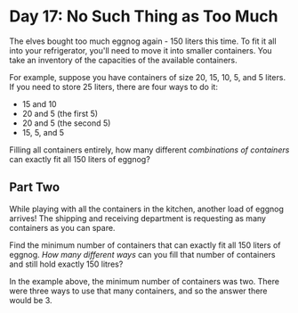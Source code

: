# Day 17: No Such Thing as Too Much

The elves bought too much eggnog again - 150 liters this time. To fit it all into your refrigerator, you'll need to move it into smaller containers. You take an inventory of the capacities of the available containers.

For example, suppose you have containers of size 20, 15, 10, 5, and 5 liters. If you need to store 25 liters, there are four ways to do it:

* 15 and 10
* 20 and 5 (the first 5)
* 20 and 5 (the second 5)
* 15, 5, and 5

Filling all containers entirely, how many different *combinations of containers* can exactly fit all 150 liters of eggnog?

## Part Two

While playing with all the containers in the kitchen, another load of eggnog arrives! The shipping and receiving department is requesting as many containers as you can spare.

Find the minimum number of containers that can exactly fit all 150 liters of eggnog. *How many different ways* can you fill that number of containers and still hold exactly 150 litres?

In the example above, the minimum number of containers was two. There were three ways to use that many containers, and so the answer there would be 3.
